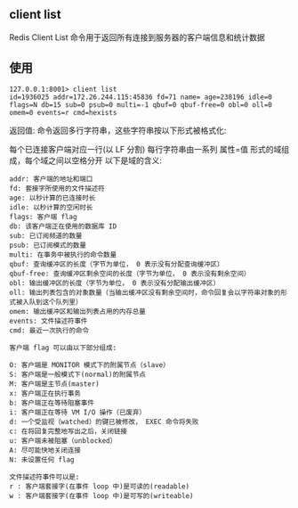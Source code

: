 ## client list
  
  Redis Client List 命令用于返回所有连接到服务器的客户端信息和统计数据

## 使用

    127.0.0.1:8001> client list
    id=1936025 addr=172.26.244.115:45836 fd=71 name= age=238196 idle=0 flags=N db=15 sub=0 psub=0 multi=-1 qbuf=0 qbuf-free=0 obl=0 oll=0 omem=0 events=r cmd=hexists
    
  返回值: 命令返回多行字符串，这些字符串按以下形式被格式化:

  每个已连接客户端对应一行(以 LF 分割)
  每行字符串由一系列 属性=值 形式的域组成，每个域之间以空格分开
  以下是域的含义:
    
    addr: 客户端的地址和端口
    fd: 套接字所使用的文件描述符
    age: 以秒计算的已连接时长
    idle: 以秒计算的空闲时长
    flags: 客户端 flag
    db: 该客户端正在使用的数据库 ID
    sub: 已订阅频道的数量
    psub: 已订阅模式的数量
    multi: 在事务中被执行的命令数量
    qbuf: 查询缓冲区的长度（字节为单位， 0 表示没有分配查询缓冲区）
    qbuf-free: 查询缓冲区剩余空间的长度（字节为单位， 0 表示没有剩余空间）
    obl: 输出缓冲区的长度（字节为单位， 0 表示没有分配输出缓冲区）
    oll: 输出列表包含的对象数量（当输出缓冲区没有剩余空间时，命令回复会以字符串对象的形式被入队到这个队列里）
    omem: 输出缓冲区和输出列表占用的内存总量
    events: 文件描述符事件
    cmd: 最近一次执行的命令
    
    客户端 flag 可以由以下部分组成:
    
    O: 客户端是 MONITOR 模式下的附属节点（slave）
    S: 客户端是一般模式下(normal)的附属节点
    M: 客户端是主节点(master)
    x: 客户端正在执行事务
    b: 客户端正在等待阻塞事件
    i: 客户端正在等待 VM I/O 操作（已废弃）
    d: 一个受监视（watched）的键已被修改， EXEC 命令将失败
    c: 在将回复完整地写出之后，关闭链接
    u: 客户端未被阻塞（unblocked）
    A: 尽可能快地关闭连接
    N: 未设置任何 flag
    
    文件描述符事件可以是:
    r : 客户端套接字(在事件 loop 中)是可读的(readable)
    w : 客户端套接字(在事件 loop 中)是可写的(writeable)